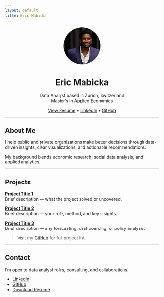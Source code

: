 ```yaml
---
layout: default
title: Eric Mabicka
---
```


<p align="center">
  <img src="Profile.jpg" alt="Eric Mabicka" style="width:120px; border-radius:50%;" />
</p>

<h1 align="center">Eric Mabicka</h1>

<p align="center">
  Data Analyst based in Zurich, Switzerland  
  <br/>
  Master’s in Applied Economics
</p>

<p align="center">
  <a href="EricMabicka_Resume.pdf">View Resume</a> • 
  <a href="https://www.linkedin.com/in/ericmabicka/">LinkedIn</a> • 
  <a href="https://github.com/EricMabicka">GitHub</a>
</p>

---

## About Me

I help public and private organizations make better decisions through data-driven insights, clear visualizations, and actionable recommendations.

My background blends economic research, social data analysis, and applied analytics.

---

## Projects

**[Project Title 1](#)**  
Brief description — what the project solved or uncovered.

**[Project Title 2](#)**  
Brief description — your role, method, and key insights.

**[Project Title 3](#)**  
Brief description — any forecasting, dashboarding, or policy analysis.

> Visit my [GitHub](https://github.com/EricMabicka) for full project list.

---

## Contact

I’m open to data analyst roles, consulting, and collaborations.

- [LinkedIn](https://www.linkedin.com/in/ericmabicka/)
- [GitHub](https://github.com/EricMabicka)
- [Download Resume](EricMabicka_Resume.pdf)


